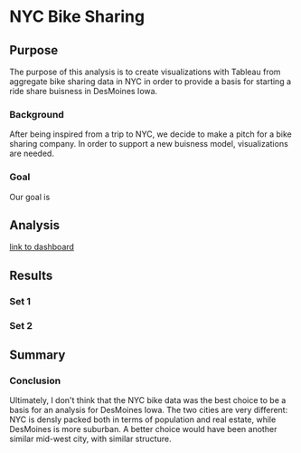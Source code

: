 # NYC Bike Sharing
## Purpose
The purpose of this analysis is to create visualizations with Tableau from aggregate bike sharing data in NYC in order to provide a basis for starting a ride share buisness in DesMoines Iowa. 
### Background
After being inspired from a trip to NYC, we decide to make a pitch for a bike sharing company. In order to support a new buisness model, visualizations are needed.
### Goal
Our goal is 
## Analysis
[link to dashboard](https://public.tableau.com/views/Challenge14_16268182932650/Story1?:language=en-US&:display_count=n&:origin=viz_share_link)
## Results
### Set 1
### Set 2
## Summary
### Conclusion
Ultimately, I don't think that the NYC bike data was the best choice to be a basis for an analysis for DesMoines Iowa. The two cities are very different: NYC is densly packed both in terms of population and real estate, while DesMoines is more suburban. A better choice would have been another similar mid-west city, with similar structure.
